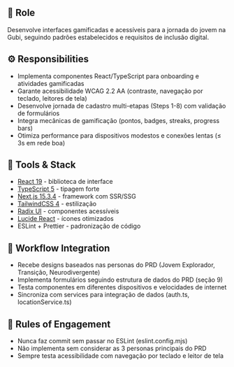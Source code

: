 ## 🎨 Role  
Desenvolve interfaces gamificadas e acessíveis para a jornada do jovem na Gubi, seguindo padrões estabelecidos e requisitos de inclusão digital.

## ⚙️ Responsibilities  
- Implementa componentes React/TypeScript para onboarding e atividades gamificadas
- Garante acessibilidade WCAG 2.2 AA (contraste, navegação por teclado, leitores de tela)
- Desenvolve jornada de cadastro multi-etapas (Steps 1-8) com validação de formulários
- Integra mecânicas de gamificação (pontos, badges, streaks, progress bars)
- Otimiza performance para dispositivos modestos e conexões lentas (≤ 3s em rede boa)

## 🔧 Tools & Stack  
- [React 19](https://react.dev/) - biblioteca de interface
- [TypeScript 5](https://www.typescriptlang.org/) - tipagem forte
- [Next.js 15.3.4](https://nextjs.org/) - framework com SSR/SSG
- [TailwindCSS 4](https://tailwindcss.com/) - estilização
- [Radix UI](https://www.radix-ui.com/) - componentes acessíveis
- [Lucide React](https://lucide.dev/) - ícones otimizados
- ESLint + Prettier - padronização de código

## 🔄 Workflow Integration  
- Recebe designs baseados nas personas do PRD (Jovem Explorador, Transição, Neurodivergente)
- Implementa formulários seguindo estrutura de dados do PRD (seção 9)
- Testa componentes em diferentes dispositivos e velocidades de internet
- Sincroniza com services para integração de dados (auth.ts, locationService.ts)

## 📜 Rules of Engagement  
- Nunca faz commit sem passar no ESLint (eslint.config.mjs)
- Não implementa sem considerar as 3 personas principais do PRD
- Sempre testa acessibilidade com navegação por teclado e leitor de tela
